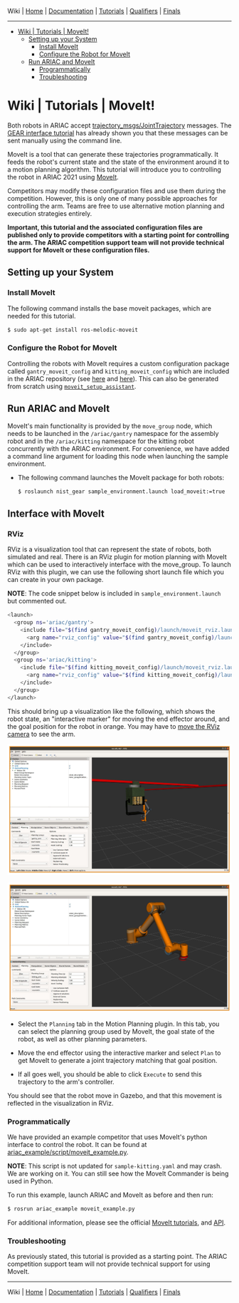 Wiki | [Home](../../README.md) | [Documentation](../documentation/documentation.md) | [Tutorials](../tutorials/tutorials.md) | [Qualifiers](../qualifiers/qualifier.md) | [Finals](../finals/finals.md)

-------------------------------------------------

- [Wiki | Tutorials | MoveIt!](#wiki--tutorials--moveit)
  - [Setting up your System](#setting-up-your-system)
    - [Install MoveIt](#install-moveit)
    - [Configure the Robot for MoveIt](#configure-the-robot-for-moveit)
  - [Run ARIAC and MoveIt](#run-ariac-and-moveit)
    - [Programmatically](#programmatically)
    - [Troubleshooting](#troubleshooting)

# Wiki | Tutorials | MoveIt!

Both robots in ARIAC accept [trajectory_msgs/JointTrajectory](http://docs.ros.org/melodic/api/trajectory_msgs/html/msg/JointTrajectory.html) messages. The [GEAR interface tutorial](gear_interface.md) has already shown you that these messages can be sent manually using the command line.

MoveIt is a tool that can generate these trajectories programmatically. It feeds the robot's current state and the state of the environment around it to a motion planning algorithm.
This tutorial will introduce you to controlling the robot in ARIAC 2021 using [MoveIt](https://moveit.ros.org/).

Competitors may modify these configuration files and use them during the competition. However, this is only one of many possible approaches for controlling the arm. Teams are free to use alternative motion planning and execution strategies entirely.

**Important, this tutorial and the associated configuration files are published only to provide competitors with a starting point for controlling the arm. The ARIAC competition support team will not provide technical support for MoveIt or these configuration files.**

## Setting up your System

### Install MoveIt

The following command installs the base moveit packages, which are needed for this tutorial.

```bash
$ sudo apt-get install ros-melodic-moveit
```

### Configure the Robot for MoveIt

Controlling the robots with MoveIt requires a custom configuration package called `gantry_moveit_config` and `kitting_moveit_config` which are included in the ARIAC repository (see [here](../../gantry_moveit_config/) and [here](../../kitting_moveit_config/)). This can also be generated from scratch using [`moveit_setup_assistant`](http://docs.ros.org/kinetic/api/moveit_tutorials/html/doc/setup_assistant/setup_assistant_tutorial.html).

## Run ARIAC and MoveIt

MoveIt's main functionality is provided by the `move_group` node, which needs to be launched in the
`/ariac/gantry` namespace for the assembly robot and in the `/ariac/kitting` namespace for the kitting robot concurrently with the ARIAC environment. For convenience, we have added a
command line argument for loading this node when launching the sample environment.

- The following command launches the MoveIt package for both robots:
  
  ```bash
  $ roslaunch nist_gear sample_environment.launch load_moveit:=true
  ```
<!-- 
- The following command launches the MoveIt package for only the kitting robot:
  
  ```bash
  $ roslaunch nist_gear sample_environment.launch load_kitting_moveit:=true
  ```

- The following command launches the MoveIt package for only the assembly robot:
  
  ```bash
  $ roslaunch nist_gear sample_environment.launch load_gantry_moveit:=true
  ``` -->

## Interface with MoveIt

### RViz

RViz is a visualization tool that can represent the state of robots, both simulated and real.
There is an RViz plugin for motion planning with MoveIt which can be used to interactively interface with the move_group.
To launch RViz with this plugin, we can use the following short launch file which you can create in your own package. 

**NOTE**: The code snippet below is included in `sample_environment.launch` but commented out.

```bash
<launch>
  <group ns='ariac/gantry'>
    <include file="$(find gantry_moveit_config)/launch/moveit_rviz.launch">
      <arg name="rviz_config" value="$(find gantry_moveit_config)/launch/moveit.rviz"/>
    </include>
  </group>
  <group ns='ariac/kitting'>
    <include file="$(find kitting_moveit_config)/launch/moveit_rviz.launch">
      <arg name="rviz_config" value="$(find kitting_moveit_config)/launch/moveit.rviz"/>
    </include>
  </group>
</launch>
```

This should bring up a visualization like the following, which shows the robot state, an "interactive marker" for moving the end effector around, and the goal position for the robot in orange. You may have to [move the RViz camera](wiki.ros.org/rviz/UserGuide#The_different_camera_types) to see the arm.

![moveit-kitting](../figures/moveit-gantry.jpeg)

![moveit-gantry](../figures/moveit-kitting.jpeg)

- Select the `Planning` tab in the Motion Planning plugin. In this tab, you can select the planning group used by MoveIt, the goal state of the robot, as well as other planning parameters.

- Move the end effector using the interactive marker and select `Plan` to get MoveIt to generate a joint trajectory matching that goal position.
- If all goes well, you should be able to click `Execute` to send this trajectory to the arm's controller.

You should see that the robot move in Gazebo, and that this movement is reflected in the visualization in RViz.

### Programmatically

We have provided an example competitor that uses MoveIt's python interface to control the robot. It can be found at [ariac_example/script/moveit_example.py](https://github.com/usnistgov/ARIAC/blob/master/ariac_example/script/moveit_example.py). 

**NOTE**: This script is not updated for `sample-kitting.yaml` and may crash. We are working on it. You can still see how the MoveIt Commander is being used in Python.

To run this example, launch ARIAC and MoveIt as before and then run:
```bash
$ rosrun ariac_example moveit_example.py
```

For additional information, please see the official [MoveIt tutorials](https://ros-planning.github.io/moveit_tutorials/),
and [API](https://moveit.ros.org/documentation/source-code-api/).

### Troubleshooting

As previously stated, this tutorial is provided as a starting point.
The ARIAC competition support team will not provide technical support for using MoveIt.

-------------------------------------------------

Wiki | [Home](../../README.md) | [Documentation](../documentation/documentation.md) | [Tutorials](../tutorials/tutorials.md) | [Qualifiers](../qualifiers/qualifier.md) | [Finals](../finals/finals.md)
